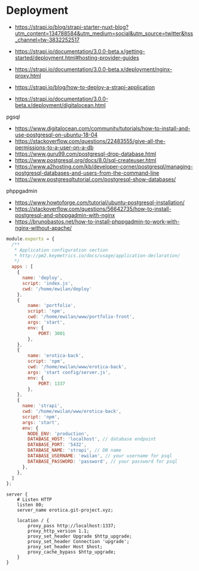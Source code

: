 # Deployment

- https://strapi.io/blog/strapi-starter-nuxt-blog?utm_content=134788584&utm_medium=social&utm_source=twitter&hss_channel=tw-3832252517

- https://strapi.io/documentation/3.0.0-beta.x/getting-started/deployment.html#hosting-provider-guides
- https://strapi.io/documentation/3.0.0-beta.x/deployment/nginx-proxy.html
- https://strapi.io/blog/how-to-deploy-a-strapi-application
- https://strapi.io/documentation/3.0.0-beta.x/deployment/digitalocean.html

pgsql
- https://www.digitalocean.com/community/tutorials/how-to-install-and-use-postgresql-on-ubuntu-18-04
- https://stackoverflow.com/questions/22483555/give-all-the-permissions-to-a-user-on-a-db
- https://www.guru99.com/postgresql-drop-database.html
- https://www.postgresql.org/docs/8.0/sql-createuser.html
- https://www.a2hosting.com/kb/developer-corner/postgresql/managing-postgresql-databases-and-users-from-the-command-line
- https://www.postgresqltutorial.com/postgresql-show-databases/

phppgadmin
- https://www.howtoforge.com/tutorial/ubuntu-postgresql-installation/
- https://stackoverflow.com/questions/56642735/how-to-install-postgresql-and-phppgadmin-with-nginx
- https://brunobastos.net/how-to-install-phppgadmin-to-work-with-nginx-without-apache/


```js
module.exports = {
  /**
   * Application configuration section
   * http://pm2.keymetrics.io/docs/usage/application-declaration/
   */
  apps : [
    {
      name: 'deploy',
      script: 'index.js',
      cwd: '/home/ewilan/deploy'
    },
    {
        name: 'portfolio',
        script: 'npm',
        cwd: '/home/ewilan/www/portfolio-front',
        args: 'start',
        env: {
            PORT: 3001
        },
    },
    {
        name: 'erotica-back',
        script: 'npm',
        cwd: '/home/ewilan/www/erotica-back',
        args: 'start config/server.js',
        env: {
            PORT: 1337
        },
    },
    {
      name: 'strapi',
      cwd: '/home/ewilan/www/erotica-back',
      script: 'npm',
      args: 'start',
      env: {
        NODE_ENV: 'production',
        DATABASE_HOST: 'localhost', // database endpoint
        DATABASE_PORT: '5432',
        DATABASE_NAME: 'strapi', // DB name
        DATABASE_USERNAME: 'ewilan', // your username for psql
        DATABASE_PASSWORD: 'password', // your password for psql
      },
    },
  ]
};
```
```nginx
server {
    # Listen HTTP
    listen 80;
    server_name erotica.git-project.xyz;

    location / {
        proxy_pass http://localhost:1337;
        proxy_http_version 1.1;
        proxy_set_header Upgrade $http_upgrade;
        proxy_set_header Connection 'upgrade';
        proxy_set_header Host $host;
        proxy_cache_bypass $http_upgrade;
    }
}
```
